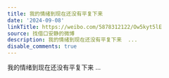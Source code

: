 ```yaml
---
title: 我的情绪到现在还没有平复下来
date: '2024-09-08'
linkTitle: https://weibo.com/5878312122/Ow5kyt5lE
source: 找借口安静的微博
description: 我的情绪到现在还没有平复下来  ...
disable_comments: true
---
```

我的情绪到现在还没有平复下来  ...